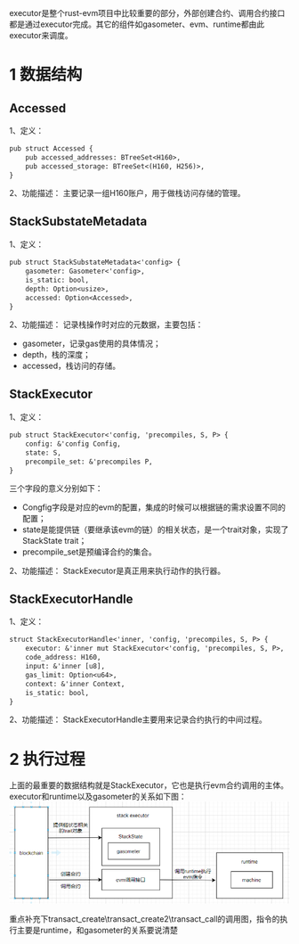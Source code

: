 executor是整个rust-evm项目中比较重要的部分，外部创建合约、调用合约接口都是通过executor完成。其它的组件如gasometer、evm、runtime都由此executor来调度。

# 1 数据结构
## Accessed 
1、定义：
```
pub struct Accessed {
	pub accessed_addresses: BTreeSet<H160>,
	pub accessed_storage: BTreeSet<(H160, H256)>,
}
```
2、功能描述：
主要记录一组H160账户，用于做栈访问存储的管理。

## StackSubstateMetadata
1、定义：
```
pub struct StackSubstateMetadata<'config> {
	gasometer: Gasometer<'config>,
	is_static: bool,
	depth: Option<usize>,
	accessed: Option<Accessed>,
}
```
2、功能描述：
记录栈操作时对应的元数据，主要包括：
* gasometer，记录gas使用的具体情况；
* depth，栈的深度；
* accessed，栈访问的存储。

## StackExecutor

1、定义：
```
pub struct StackExecutor<'config, 'precompiles, S, P> {
	config: &'config Config,
	state: S,
	precompile_set: &'precompiles P,
}
```
三个字段的意义分别如下：
* Congfig字段是对应的evm的配置，集成的时候可以根据链的需求设置不同的配置；
* state是能提供链（要继承该evm的链）的相关状态，是一个trait对象，实现了StackState trait；
* precompile_set是预编译合约的集合。

2、功能描述：
StackExecutor是真正用来执行动作的执行器。

## StackExecutorHandle
1、定义：
```
struct StackExecutorHandle<'inner, 'config, 'precompiles, S, P> {
	executor: &'inner mut StackExecutor<'config, 'precompiles, S, P>,
	code_address: H160,
	input: &'inner [u8],
	gas_limit: Option<u64>,
	context: &'inner Context,
	is_static: bool,
}
```

2、功能描述：
StackExecutorHandle主要用来记录合约执行的中间过程。

# 2 执行过程
上面的最重要的数据结构就是StackExecutor，它也是执行evm合约调用的主体。executor和runtime以及gasometer的关系如下图：
![示意图](assets/整体执行.png)



重点补充下transact_create\transact_create2\transact_call的调用图，指令的执行主要是runtime，和gasometer的关系要说清楚

